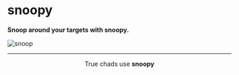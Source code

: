
# snoopy

**Snoop around your targets with snoopy.**


![snoop](https://user-images.githubusercontent.com/98721482/153019816-53563d6b-731b-4d7b-a236-f8ab69110278.gif)


---

<p align="center"> True chads use <strong>snoopy</strong> </p>

